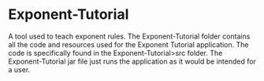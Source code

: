 # Exponent-Tutorial
A tool used to teach exponent rules.
The Exponent-Tutorial folder contains all the code and resources used for the Exponent Tutorial application. The code is specifically found in the Exponent-Tutorial>src folder.
The Exponent-Tutorial jar file just runs the application as it would be intended for a user.
